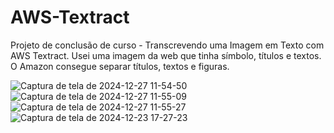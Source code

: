 # AWS-Textract
Projeto de conclusão de curso - Transcrevendo uma Imagem em Texto com AWS Textract. Usei uma imagem da web que tinha símbolo, títulos e textos. O Amazon consegue separar títulos, textos e figuras.

![Captura de tela de 2024-12-27 11-54-50](https://github.com/user-attachments/assets/2ed56a99-f0b1-4b34-85a5-7bcd871b0f00)
![Captura de tela de 2024-12-27 11-55-09](https://github.com/user-attachments/assets/220f524a-265b-4391-adf0-629e3e1e35b7)
![Captura de tela de 2024-12-27 11-55-27](https://github.com/user-attachments/assets/d0259ea0-7b73-4ed3-b068-0a9d1802cc83)
![Captura de tela de 2024-12-23 17-27-23](https://github.com/user-attachments/assets/d9d8e07c-fffd-4695-aeb3-6984a89bddee)
 
